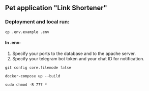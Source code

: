 ## Pet application "Link Shortener"
### Deployment and local run:

```
cp .env.example .env
```

#### In .env:
1) Specify your ports to the database and to the apache server.
2) Specify your telegram bot token and your chat ID for notification.

```
git config core.filemode false
```

```
docker-compose up --build
```

```
sudo chmod -R 777 *
```
